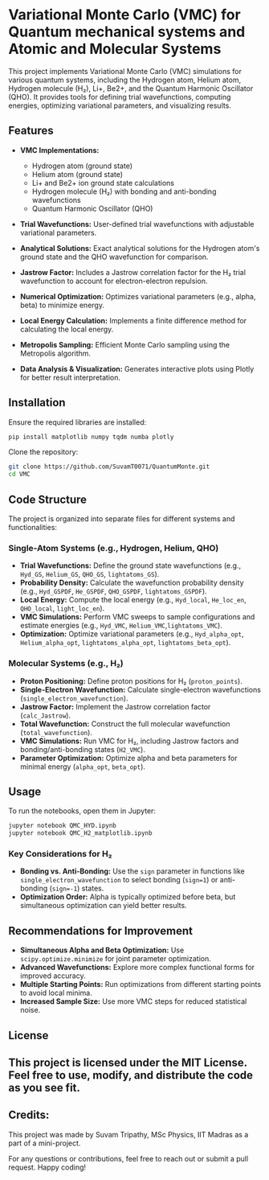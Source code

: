 # Variational Monte Carlo (VMC) for Quantum mechanical systems and Atomic and Molecular Systems

This project implements Variational Monte Carlo (VMC) simulations for various quantum systems, including the Hydrogen atom, Helium atom, Hydrogen molecule (H₂), Li+, Be2+, and the Quantum Harmonic Oscillator (QHO). It provides tools for defining trial wavefunctions, computing energies, optimizing variational parameters, and visualizing results.

## Features

* **VMC Implementations:**

  * Hydrogen atom (ground state)
  * Helium atom (ground state)
  * Li+ and Be2+ ion ground state calculations
  * Hydrogen molecule (H₂) with bonding and anti-bonding wavefunctions
  * Quantum Harmonic Oscillator (QHO)
    
* **Trial Wavefunctions:** User-defined trial wavefunctions with adjustable variational parameters.
* **Analytical Solutions:** Exact analytical solutions for the Hydrogen atom's ground state and the QHO wavefunction for comparison.
* **Jastrow Factor:** Includes a Jastrow correlation factor for the H₂ trial wavefunction to account for electron-electron repulsion.
* **Numerical Optimization:** Optimizes variational parameters (e.g., alpha, beta) to minimize energy.
* **Local Energy Calculation:** Implements a finite difference method for calculating the local energy.
* **Metropolis Sampling:** Efficient Monte Carlo sampling using the Metropolis algorithm.
* **Data Analysis & Visualization:** Generates interactive plots using Plotly for better result interpretation.

## Installation

Ensure the required libraries are installed:

```bash
pip install matplotlib numpy tqdm numba plotly
```

Clone the repository:

```bash
git clone https://github.com/SuvamT0071/QuantumMonte.git
cd VMC
```

## Code Structure

The project is organized into separate files for different systems and functionalities:

### Single-Atom Systems (e.g., Hydrogen, Helium, QHO)

* **Trial Wavefunctions:** Define the ground state wavefunctions (e.g., `Hyd_GS`, `Helium_GS`, `QHO_GS`, `lightatoms_GS`).
* **Probability Density:** Calculate the wavefunction probability density (e.g., `Hyd_GSPDF`, `He_GSPDF`, `QHO_GSPDF`, `lightatoms_GSPDF`).
* **Local Energy:** Compute the local energy (e.g., `Hyd_local`, `He_loc_en`, `QHO_local`, `light_loc_en`).
* **VMC Simulations:** Perform VMC sweeps to sample configurations and estimate energies (e.g., `Hyd_VMC`, `Helium_VMC`,`lightatoms_VMC`).
* **Optimization:** Optimize variational parameters (e.g., `Hyd_alpha_opt`, `Helium_alpha_opt`, `lightatoms_alpha_opt`, `lightatoms_beta_opt`).

### Molecular Systems (e.g., H₂)

* **Proton Positioning:** Define proton positions for H₂ (`proton_points`).
* **Single-Electron Wavefunction:** Calculate single-electron wavefunctions (`single_electron_wavefunction`).
* **Jastrow Factor:** Implement the Jastrow correlation factor (`calc_Jastrow`).
* **Total Wavefunction:** Construct the full molecular wavefunction (`total_wavefunction`).
* **VMC Simulations:** Run VMC for H₂, including Jastrow factors and bonding/anti-bonding states (`H2_VMC`).
* **Parameter Optimization:** Optimize alpha and beta parameters for minimal energy (`alpha_opt`, `beta_opt`).

## Usage

To run the notebooks, open them in Jupyter:

```bash
jupyter notebook QMC_HYD.ipynb
jupyter notebook QMC_H2_matplotlib.ipynb
```

### Key Considerations for H₂

* **Bonding vs. Anti-Bonding:** Use the `sign` parameter in functions like `single_electron_wavefunction` to select bonding (`sign=1`) or anti-bonding (`sign=-1`) states.
* **Optimization Order:** Alpha is typically optimized before beta, but simultaneous optimization can yield better results.

## Recommendations for Improvement

* **Simultaneous Alpha and Beta Optimization:** Use `scipy.optimize.minimize` for joint parameter optimization.
* **Advanced Wavefunctions:** Explore more complex functional forms for improved accuracy.
* **Multiple Starting Points:** Run optimizations from different starting points to avoid local minima.
* **Increased Sample Size:** Use more VMC steps for reduced statistical noise.


## License

This project is licensed under the MIT License. Feel free to use, modify, and distribute the code as you see fit.
---
## Credits:
This project was made by Suvam Tripathy, MSc Physics, IIT Madras as a part of a mini-project.

For any questions or contributions, feel free to reach out or submit a pull request. Happy coding!
